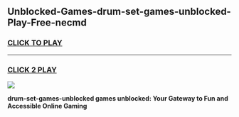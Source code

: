 
## Unblocked-Games-drum-set-games-unblocked-Play-Free-necmd
<h3>
<a href="https://premium76.site?title=drum-set-games-unblocked&ref=21A">CLICK TO PLAY</a></h3>
<hr>

<h3>
<a href="https://premium76.site?title=drum-set-games-unblocked&ref=21A">CLICK 2 PLAY</a>
  
</h3>

<a href="https://premium76.site?title=drum-set-games-unblocked&ref=21A"><img src="https://clearcache.store/games.png"></a>


**drum-set-games-unblocked games unblocked: Your Gateway to Fun and Accessible Online Gaming**

